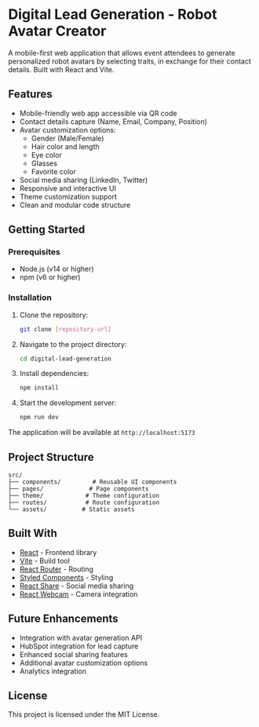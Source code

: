 # Digital Lead Generation - Robot Avatar Creator

A mobile-first web application that allows event attendees to generate personalized robot avatars by selecting traits, in exchange for their contact details. Built with React and Vite.

## Features

- Mobile-friendly web app accessible via QR code
- Contact details capture (Name, Email, Company, Position)
- Avatar customization options:
  - Gender (Male/Female)
  - Hair color and length
  - Eye color
  - Glasses
  - Favorite color
- Social media sharing (LinkedIn, Twitter)
- Responsive and interactive UI
- Theme customization support
- Clean and modular code structure

## Getting Started

### Prerequisites

- Node.js (v14 or higher)
- npm (v6 or higher)

### Installation

1. Clone the repository:
   ```bash
   git clone [repository-url]
   ```

2. Navigate to the project directory:
   ```bash
   cd digital-lead-generation
   ```

3. Install dependencies:
   ```bash
   npm install
   ```

4. Start the development server:
   ```bash
   npm run dev
   ```

The application will be available at `http://localhost:5173`

## Project Structure

```
src/
├── components/         # Reusable UI components
├── pages/             # Page components
├── theme/            # Theme configuration
├── routes/           # Route configuration
└── assets/          # Static assets
```

## Built With

- [React](https://reactjs.org/) - Frontend library
- [Vite](https://vitejs.dev/) - Build tool
- [React Router](https://reactrouter.com/) - Routing
- [Styled Components](https://styled-components.com/) - Styling
- [React Share](https://github.com/nygardk/react-share) - Social media sharing
- [React Webcam](https://github.com/mozmorris/react-webcam) - Camera integration

## Future Enhancements

- Integration with avatar generation API
- HubSpot integration for lead capture
- Enhanced social sharing features
- Additional avatar customization options
- Analytics integration

## License

This project is licensed under the MIT License.
